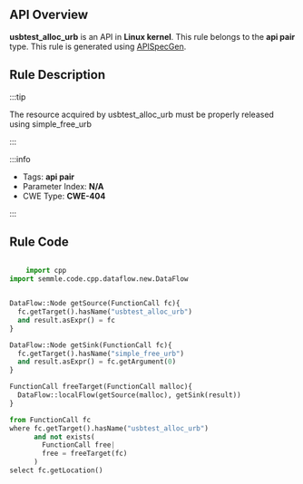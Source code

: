 ---
---


## API Overview
**usbtest_alloc_urb** is an API in **Linux kernel**. This rule belongs to the **api pair** type. This rule is generated using [APISpecGen](../../tools/APISpecGen).
## Rule Description

:::tip

The resource acquired by usbtest_alloc_urb must be properly released using simple_free_urb

:::

:::info

- Tags: **api pair**
- Parameter Index: **N/A**
- CWE Type: **CWE-404**

:::

## Rule Code
```python

    import cpp
import semmle.code.cpp.dataflow.new.DataFlow


DataFlow::Node getSource(FunctionCall fc){
  fc.getTarget().hasName("usbtest_alloc_urb")
  and result.asExpr() = fc
}

DataFlow::Node getSink(FunctionCall fc){
  fc.getTarget().hasName("simple_free_urb")
  and result.asExpr() = fc.getArgument(0)
}

FunctionCall freeTarget(FunctionCall malloc){
  DataFlow::localFlow(getSource(malloc), getSink(result))
}

from FunctionCall fc
where fc.getTarget().hasName("usbtest_alloc_urb")
      and not exists(
        FunctionCall free| 
        free = freeTarget(fc)
      )
select fc.getLocation()

    
```